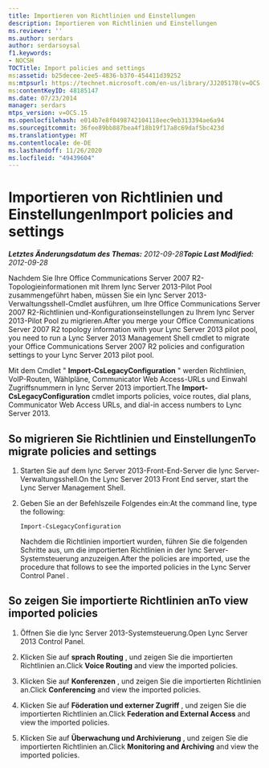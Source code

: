 ```yaml
---
title: Importieren von Richtlinien und Einstellungen
description: Importieren von Richtlinien und Einstellungen
ms.reviewer: ''
ms.author: serdars
author: serdarsoysal
f1.keywords:
- NOCSH
TOCTitle: Import policies and settings
ms:assetid: b25decee-2ee5-4836-b370-454411d39252
ms:mtpsurl: https://technet.microsoft.com/en-us/library/JJ205178(v=OCS.15)
ms:contentKeyID: 48185147
ms.date: 07/23/2014
manager: serdars
mtps_version: v=OCS.15
ms.openlocfilehash: e014b7e8f0498742104118eec9eb313394ae6a94
ms.sourcegitcommit: 36fee89bb887bea4f18b19f17a8c69daf5bc423d
ms.translationtype: MT
ms.contentlocale: de-DE
ms.lasthandoff: 11/26/2020
ms.locfileid: "49439604"
---
```

# <a name="import-policies-and-settings"></a><span data-ttu-id="88668-103">Importieren von Richtlinien und Einstellungen</span><span class="sxs-lookup"><span data-stu-id="88668-103">Import policies and settings</span></span>

<div data-xmlns="http://www.w3.org/1999/xhtml">

<div class="topic" data-xmlns="http://www.w3.org/1999/xhtml" data-msxsl="urn:schemas-microsoft-com:xslt" data-cs="https://msdn.microsoft.com/">

<div data-asp="https://msdn2.microsoft.com/asp">



</div>

<div id="mainSection">

<div id="mainBody"><span data-ttu-id="88668-104">

<span> </span></span><span class="sxs-lookup"><span data-stu-id="88668-104">

<span> </span></span></span>

<span data-ttu-id="88668-105">_**Letztes Änderungsdatum des Themas:** 2012-09-28_</span><span class="sxs-lookup"><span data-stu-id="88668-105">_**Topic Last Modified:** 2012-09-28_</span></span>

<span data-ttu-id="88668-106">Nachdem Sie Ihre Office Communications Server 2007 R2-Topologieinformationen mit Ihrem lync Server 2013-Pilot Pool zusammengeführt haben, müssen Sie ein lync Server 2013-Verwaltungsshell-Cmdlet ausführen, um Ihre Office Communications Server 2007 R2-Richtlinien und-Konfigurationseinstellungen zu Ihrem lync Server 2013-Pilot Pool zu migrieren.</span><span class="sxs-lookup"><span data-stu-id="88668-106">After you merge your Office Communications Server 2007 R2 topology information with your Lync Server 2013 pilot pool, you need to run a Lync Server 2013 Management Shell cmdlet to migrate your Office Communications Server 2007 R2 policies and configuration settings to your Lync Server 2013 pilot pool.</span></span>

<span data-ttu-id="88668-107">Mit dem Cmdlet " **Import-CsLegacyConfiguration** " werden Richtlinien, VoIP-Routen, Wählpläne, Communicator Web Access-URLs und Einwahl Zugriffsnummern in lync Server 2013 importiert.</span><span class="sxs-lookup"><span data-stu-id="88668-107">The **Import-CsLegacyConfiguration** cmdlet imports policies, voice routes, dial plans, Communicator Web Access URLs, and dial-in access numbers to Lync Server 2013.</span></span>

<div>

## <a name="to-migrate-policies-and-settings"></a><span data-ttu-id="88668-108">So migrieren Sie Richtlinien und Einstellungen</span><span class="sxs-lookup"><span data-stu-id="88668-108">To migrate policies and settings</span></span>

1.  <span data-ttu-id="88668-109">Starten Sie auf dem lync Server 2013-Front-End-Server die lync Server-Verwaltungsshell.</span><span class="sxs-lookup"><span data-stu-id="88668-109">On the Lync Server 2013 Front End server, start the Lync Server Management Shell.</span></span>

2.  <span data-ttu-id="88668-110">Geben Sie an der Befehlszeile Folgendes ein:</span><span class="sxs-lookup"><span data-stu-id="88668-110">At the command line, type the following:</span></span>
    
        Import-CsLegacyConfiguration
    
    <span data-ttu-id="88668-111">Nachdem die Richtlinien importiert wurden, führen Sie die folgenden Schritte aus, um die importierten Richtlinien in der lync Server-Systemsteuerung anzuzeigen.</span><span class="sxs-lookup"><span data-stu-id="88668-111">After the policies are imported, use the procedure that follows to see the imported policies in the Lync Server Control Panel .</span></span>

</div>

<div>

## <a name="to-view-imported-policies"></a><span data-ttu-id="88668-112">So zeigen Sie importierte Richtlinien an</span><span class="sxs-lookup"><span data-stu-id="88668-112">To view imported policies</span></span>

1.  <span data-ttu-id="88668-113">Öffnen Sie die lync Server 2013-Systemsteuerung.</span><span class="sxs-lookup"><span data-stu-id="88668-113">Open Lync Server 2013 Control Panel.</span></span>

2.  <span data-ttu-id="88668-114">Klicken Sie auf **sprach Routing** , und zeigen Sie die importierten Richtlinien an.</span><span class="sxs-lookup"><span data-stu-id="88668-114">Click **Voice Routing** and view the imported policies.</span></span>

3.  <span data-ttu-id="88668-115">Klicken Sie auf **Konferenzen** , und zeigen Sie die importierten Richtlinien an.</span><span class="sxs-lookup"><span data-stu-id="88668-115">Click **Conferencing** and view the imported policies.</span></span>

4.  <span data-ttu-id="88668-116">Klicken Sie auf **Föderation und externer Zugriff** , und zeigen Sie die importierten Richtlinien an.</span><span class="sxs-lookup"><span data-stu-id="88668-116">Click **Federation and External Access** and view the imported policies.</span></span>

5.  <span data-ttu-id="88668-117">Klicken Sie auf **Überwachung und Archivierung** , und zeigen Sie die importierten Richtlinien an.</span><span class="sxs-lookup"><span data-stu-id="88668-117">Click **Monitoring and Archiving** and view the imported policies.</span></span>

<span data-ttu-id="88668-118"></div>

</div>

<span> </span>

</div>

</div>

</span><span class="sxs-lookup"><span data-stu-id="88668-118"></div>

</div>

<span> </span>

</div>

</div>

</span></span></div>

